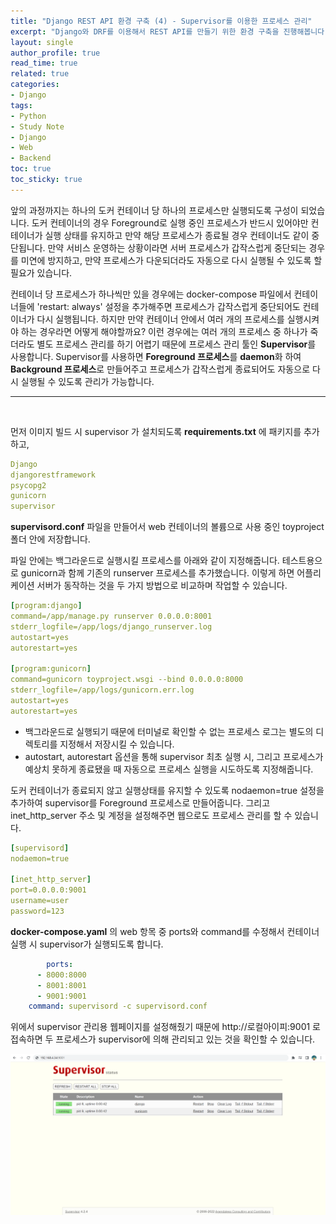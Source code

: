 ```yaml
---
title: "Django REST API 환경 구축 (4) - Supervisor를 이용한 프로세스 관리"
excerpt: "Django와 DRF를 이용해서 REST API를 만들기 위한 환경 구축을 진행해봅니다."
layout: single
author_profile: true
read_time: true
related: true
categories:
- Django
tags:
- Python
- Study Note
- Django
- Web
- Backend
toc: true
toc_sticky: true
---
```


앞의 과정까지는 하나의 도커 컨테이너 당 하나의 프로세스만 실행되도록 구성이 되었습니다. 도커 컨테이너의 경우 Foreground로 실행 중인 프로세스가 반드시 있어야만 컨테이너가 실행 상태를 유지하고 만약 해당 프로세스가 종료될 경우 컨테이너도 같이 중단됩니다. 만약 서비스 운영하는 상황이라면 서버 프로세스가 갑작스럽게 중단되는 경우를 미연에 방지하고, 만약 프로세스가 다운되더라도 자동으로 다시 실행될 수 있도록 할 필요가 있습니다.

컨테이너 당 프로세스가 하나씩만 있을 경우에는 docker-compose 파일에서 컨테이너들에 'restart: always' 설정을 추가해주면 프로세스가 갑작스럽게 중단되어도 컨테이너가 다시 실행됩니다. 하지만 만약 컨테이너 안에서 여러 개의 프로세스를 실행시켜야 하는 경우라면 어떻게 해야할까요? 이런 경우에는 여러 개의 프로세스 중 하나가 죽더라도 별도 프로세스 관리를 하기 어렵기 때문에 프로세스 관리 툴인 **Supervisor**를 사용합니다. Supervisor를 사용하면 **Foreground 프로세스**를 **daemon**화 하여 **Background 프로세스**로 만들어주고 프로세스가 갑작스럽게 종료되어도 자동으로 다시 실행될 수 있도록 관리가 가능합니다.

----
<br/>

먼저 이미지 빌드 시 supervisor 가 설치되도록 **requirements.txt** 에 패키지를 추가하고,

```yaml
Django
djangorestframework
psycopg2
gunicorn
supervisor
```

**supervisord.conf** 파일을 만들어서 web 컨테이너의 볼륨으로 사용 중인 toyproject 폴더 안에 저장합니다.

파일 안에는 백그라운드로 실행시킬 프로세스를 아래와 같이 지정해줍니다. 테스트용으로 gunicorn과 함께 기존의 runserver 프로세스를 추가했습니다. 이렇게 하면 어플리케이션 서버가 동작하는 것을 두 가지 방법으로 비교하며 작업할 수 있습니다.

```yaml
[program:django]
command=/app/manage.py runserver 0.0.0.0:8001
stderr_logfile=/app/logs/django_runserver.log
autostart=yes
autorestart=yes

[program:gunicorn]
command=gunicorn toyproject.wsgi --bind 0.0.0.0:8000
stderr_logfile=/app/logs/gunicorn.err.log
autostart=yes
autorestart=yes
```

- 백그라운드로 실행되기 때문에 터미널로 확인할 수 없는 프로세스 로그는 별도의 디렉토리를 지정해서 저장시킬 수 있습니다.
- autostart, autorestart 옵션을 통해 supervisor 최초 실행 시, 그리고 프로세스가 예상치 못하게 종료됐을 때 자동으로 프로세스 실행을 시도하도록 지정해줍니다.

도커 컨테이너가 종료되지 않고 실행상태를 유지할 수 있도록 nodaemon=true 설정을 추가하여 supervisor를 Foreground 프로세스로 만들어줍니다. 그리고 inet_http_server 주소 및 계정을 설정해주면 웹으로도 프로세스 관리를 할 수 있습니다.

```yaml
[supervisord]
nodaemon=true

[inet_http_server]  
port=0.0.0.0:9001   
username=user   
password=123
```

**docker-compose.yaml** 의 web 항목 중 ports와 command를 수정해서 컨테이너 실행 시 supervisor가 실행되도록 합니다.

```yaml
		ports:
      - 8000:8000
      - 8001:8001
      - 9001:9001
    command: supervisord -c supervisord.conf
```

위에서 supervisor 관리용 웹페이지를 설정해줬기 때문에 http://로컬아이피:9001 로 접속하면 두 프로세스가 supervisor에 의해 관리되고 있는 것을 확인할 수 있습니다.

<p align="center" style="color:#808080"><img src="https://raw.githubusercontent.com/lucathree/lucathree.github.io/master/assets/images/2022/2022-04-18.png">
